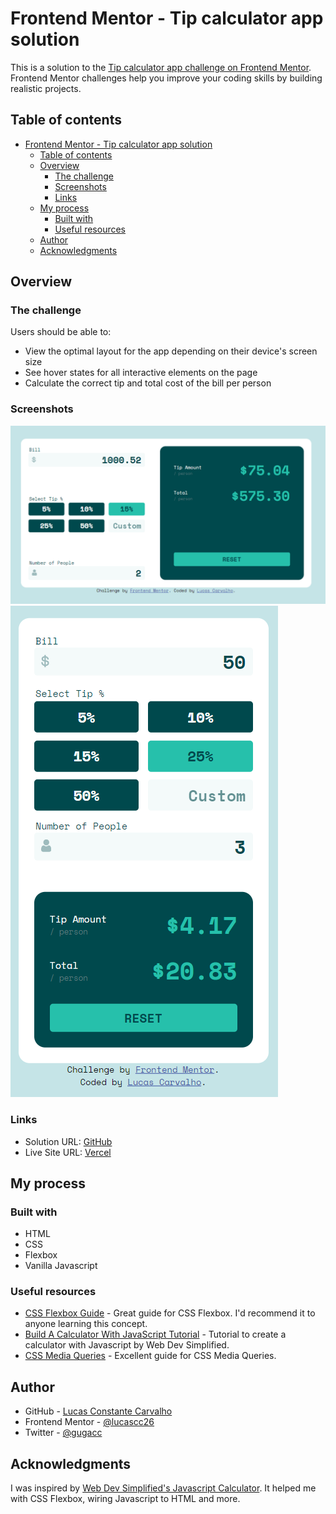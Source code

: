 # Frontend Mentor - Tip calculator app solution

This is a solution to the [Tip calculator app challenge on Frontend Mentor](https://www.frontendmentor.io/challenges/tip-calculator-app-ugJNGbJUX). Frontend Mentor challenges help you improve your coding skills by building realistic projects.

## Table of contents

- [Frontend Mentor - Tip calculator app solution](#frontend-mentor---tip-calculator-app-solution)
  - [Table of contents](#table-of-contents)
  - [Overview](#overview)
    - [The challenge](#the-challenge)
    - [Screenshots](#screenshots)
    - [Links](#links)
  - [My process](#my-process)
    - [Built with](#built-with)
    - [Useful resources](#useful-resources)
  - [Author](#author)
  - [Acknowledgments](#acknowledgments)

## Overview

### The challenge

Users should be able to:

- View the optimal layout for the app depending on their device's screen size
- See hover states for all interactive elements on the page
- Calculate the correct tip and total cost of the bill per person

### Screenshots

![Tip Calculator - Desktop version](./images/screenshot-desktop.png)
![Tip Calculator - Mobile version](./images/screenshot-mobile.png)

### Links

- Solution URL: [GitHub](https://github.com/lucascc26/frontendmentor-01-tip_calculator)
- Live Site URL: [Vercel](https://frontendmentor-01-tip-calculator.vercel.app/)

## My process

### Built with

- HTML
- CSS
- Flexbox
- Vanilla Javascript

### Useful resources

- [CSS Flexbox Guide](https://css-tricks.com/snippets/css/a-guide-to-flexbox/) - Great guide for CSS Flexbox. I'd recommend it to anyone learning this concept.
- [Build A Calculator With JavaScript Tutorial](https://www.youtube.com/watch?v=j59qQ7YWLxw) - Tutorial to create a calculator with Javascript by Web Dev Simplified.
- [CSS Media Queries](https://css-tricks.com/a-complete-guide-to-css-media-queries/) - Excellent guide for CSS Media Queries.

## Author

- GitHub - [Lucas Constante Carvalho](https://github.com/lucascc26)
- Frontend Mentor - [@lucascc26](https://www.frontendmentor.io/profile/lucascc26)
- Twitter - [@gugacc](https://www.twitter.com/gugacc)

## Acknowledgments

I was inspired by [Web Dev Simplified's Javascript Calculator](https://github.com/WebDevSimplified/Vanilla-JavaScript-Calculator). It helped me with CSS Flexbox, wiring Javascript to HTML and more.
